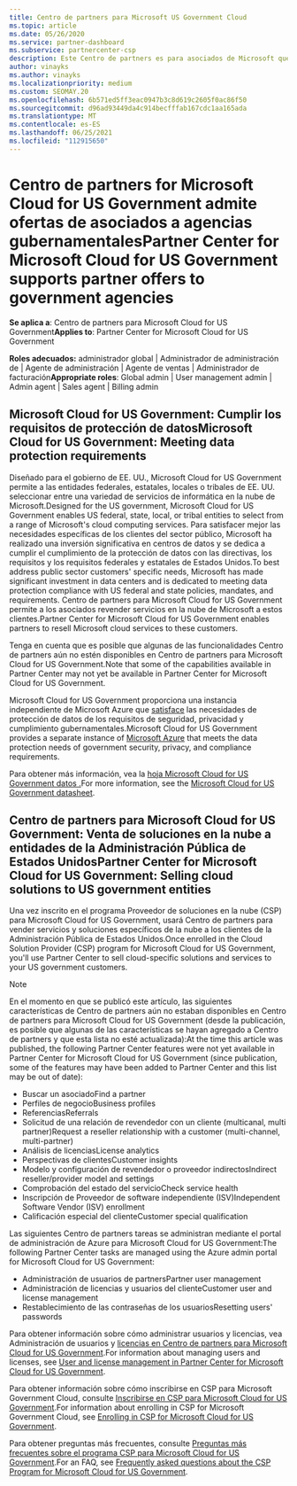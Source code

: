 ```yaml
---
title: Centro de partners para Microsoft US Government Cloud
ms.topic: article
ms.date: 05/26/2020
ms.service: partner-dashboard
ms.subservice: partnercenter-csp
description: Este Centro de partners es para asociados de Microsoft que ofrecen soluciones en la nube de Microsoft a los clientes que trabajan con agencias gubernamentales en el Estados Unidos.
author: vinayks
ms.author: vinayks
ms.localizationpriority: medium
ms.custom: SEOMAY.20
ms.openlocfilehash: 6b571ed5ff3eac0947b3c8d619c2605f0ac86f50
ms.sourcegitcommit: d96ad93449da4c914becfffab167cdc1aa165ada
ms.translationtype: MT
ms.contentlocale: es-ES
ms.lasthandoff: 06/25/2021
ms.locfileid: "112915650"
---
```

# <a name="partner-center-for-microsoft-cloud-for-us-government-supports-partner-offers-to-government-agencies"></a><span data-ttu-id="f2394-103">Centro de partners for Microsoft Cloud for US Government admite ofertas de asociados a agencias gubernamentales</span><span class="sxs-lookup"><span data-stu-id="f2394-103">Partner Center for Microsoft Cloud for US Government supports partner offers to government agencies</span></span>

<span data-ttu-id="f2394-104">**Se aplica a**: Centro de partners para Microsoft Cloud for US Government</span><span class="sxs-lookup"><span data-stu-id="f2394-104">**Applies to**: Partner Center for Microsoft Cloud for US Government</span></span>

<span data-ttu-id="f2394-105">**Roles adecuados:** administrador global | Administrador de administración de | Agente de administración | Agente de ventas | Administrador de facturación</span><span class="sxs-lookup"><span data-stu-id="f2394-105">**Appropriate roles**: Global admin | User management admin | Admin agent | Sales agent | Billing admin</span></span>

## <a name="microsoft-cloud-for-us-government-meeting-data-protection-requirements"></a><span data-ttu-id="f2394-106">Microsoft Cloud for US Government: Cumplir los requisitos de protección de datos</span><span class="sxs-lookup"><span data-stu-id="f2394-106">Microsoft Cloud for US Government: Meeting data protection requirements</span></span>

<span data-ttu-id="f2394-107">Diseñado para el gobierno de EE. UU., Microsoft Cloud for US Government permite a las entidades federales, estatales, locales o tribales de EE. UU. seleccionar entre una variedad de servicios de informática en la nube de Microsoft.</span><span class="sxs-lookup"><span data-stu-id="f2394-107">Designed for the US government, Microsoft Cloud for US Government enables US federal, state, local, or tribal entities to select from a range of Microsoft's cloud computing services.</span></span> <span data-ttu-id="f2394-108">Para satisfacer mejor las necesidades específicas de los clientes del sector público, Microsoft ha realizado una inversión significativa en centros de datos y se dedica a cumplir el cumplimiento de la protección de datos con las directivas, los requisitos y los requisitos federales y estatales de Estados Unidos.</span><span class="sxs-lookup"><span data-stu-id="f2394-108">To best address public sector customers' specific needs, Microsoft has made significant investment in data centers and is dedicated to meeting data protection compliance with US federal and state policies, mandates, and requirements.</span></span> <span data-ttu-id="f2394-109">Centro de partners para Microsoft Cloud for US Government permite a los asociados revender servicios en la nube de Microsoft a estos clientes.</span><span class="sxs-lookup"><span data-stu-id="f2394-109">Partner Center for Microsoft Cloud for US Government enables partners to resell Microsoft cloud services to these customers.</span></span>

<span data-ttu-id="f2394-110">Tenga en cuenta que es posible que algunas de las funcionalidades Centro de partners aún no estén disponibles en Centro de partners para Microsoft Cloud for US Government.</span><span class="sxs-lookup"><span data-stu-id="f2394-110">Note that some of the capabilities available in Partner Center may not yet be available in Partner Center for Microsoft Cloud for US Government.</span></span>

<span data-ttu-id="f2394-111">Microsoft Cloud for US Government proporciona una instancia independiente de Microsoft Azure que [satisface](https://azure.microsoft.com/overview/clouds/government/) las necesidades de protección de datos de los requisitos de seguridad, privacidad y cumplimiento gubernamentales.</span><span class="sxs-lookup"><span data-stu-id="f2394-111">Microsoft Cloud for US Government provides a separate instance of [Microsoft Azure](https://azure.microsoft.com/overview/clouds/government/) that meets the data protection needs of government security, privacy, and compliance requirements.</span></span> 

<span data-ttu-id="f2394-112">Para obtener más información, vea la [hoja Microsoft Cloud for US Government datos .](https://download.microsoft.com/download/C/9/C/C9CA3002-DFC4-4ADA-841F-DF42AEC042FB/Microsoft_Azure_Government_Datasheet_EN_US.PDF)</span><span class="sxs-lookup"><span data-stu-id="f2394-112">For more information, see the [Microsoft Cloud for US Government datasheet](https://download.microsoft.com/download/C/9/C/C9CA3002-DFC4-4ADA-841F-DF42AEC042FB/Microsoft_Azure_Government_Datasheet_EN_US.PDF).</span></span>

## <a name="partner-center-for-microsoft-cloud-for-us-government-selling-cloud-solutions-to-us-government-entities"></a><span data-ttu-id="f2394-113">Centro de partners para Microsoft Cloud for US Government: Venta de soluciones en la nube a entidades de la Administración Pública de Estados Unidos</span><span class="sxs-lookup"><span data-stu-id="f2394-113">Partner Center for Microsoft Cloud for US Government: Selling cloud solutions to US government entities</span></span>

<span data-ttu-id="f2394-114">Una vez inscrito en el programa Proveedor de soluciones en la nube (CSP) para Microsoft Cloud for US Government, usará Centro de partners para vender servicios y soluciones específicos de la nube a los clientes de la Administración Pública de Estados Unidos.</span><span class="sxs-lookup"><span data-stu-id="f2394-114">Once enrolled in the Cloud Solution Provider (CSP) program for Microsoft Cloud for US Government, you'll use Partner Center to sell cloud-specific solutions and services to your US government customers.</span></span> 

> [!NOTE]  
> <span data-ttu-id="f2394-115">En el momento en que se publicó este artículo, las siguientes características de Centro de partners aún no estaban disponibles en Centro de partners para Microsoft Cloud for US Government (desde la publicación, es posible que algunas de las características se hayan agregado a Centro de partners y que esta lista no esté actualizada):</span><span class="sxs-lookup"><span data-stu-id="f2394-115">At the time this article was published, the following Partner Center features were not yet available in Partner Center for Microsoft Cloud for US Government (since publication, some of the features may have been added to Partner Center and this list may be out of date):</span></span>

- <span data-ttu-id="f2394-116">Buscar un asociado</span><span class="sxs-lookup"><span data-stu-id="f2394-116">Find a partner</span></span>
- <span data-ttu-id="f2394-117">Perfiles de negocio</span><span class="sxs-lookup"><span data-stu-id="f2394-117">Business profiles</span></span>
- <span data-ttu-id="f2394-118">Referencias</span><span class="sxs-lookup"><span data-stu-id="f2394-118">Referrals</span></span>
- <span data-ttu-id="f2394-119">Solicitud de una relación de revendedor con un cliente (multicanal, multi partner)</span><span class="sxs-lookup"><span data-stu-id="f2394-119">Request a reseller relationship with a customer (multi-channel, multi-partner)</span></span>
- <span data-ttu-id="f2394-120">Análisis de licencias</span><span class="sxs-lookup"><span data-stu-id="f2394-120">License analytics</span></span>
- <span data-ttu-id="f2394-121">Perspectivas de clientes</span><span class="sxs-lookup"><span data-stu-id="f2394-121">Customer insights</span></span>
- <span data-ttu-id="f2394-122">Modelo y configuración de revendedor o proveedor indirectos</span><span class="sxs-lookup"><span data-stu-id="f2394-122">Indirect reseller/provider model and settings</span></span>
- <span data-ttu-id="f2394-123">Comprobación del estado del servicio</span><span class="sxs-lookup"><span data-stu-id="f2394-123">Check service health</span></span>
- <span data-ttu-id="f2394-124">Inscripción de Proveedor de software independiente (ISV)</span><span class="sxs-lookup"><span data-stu-id="f2394-124">Independent Software Vendor (ISV) enrollment</span></span>
- <span data-ttu-id="f2394-125">Calificación especial del cliente</span><span class="sxs-lookup"><span data-stu-id="f2394-125">Customer special qualification</span></span>

<span data-ttu-id="f2394-126">Las siguientes Centro de partners tareas se administran mediante el portal de administración de Azure para Microsoft Cloud for US Government:</span><span class="sxs-lookup"><span data-stu-id="f2394-126">The following Partner Center tasks are managed using the Azure admin portal for Microsoft Cloud for US Government:</span></span> 

- <span data-ttu-id="f2394-127">Administración de usuarios de partners</span><span class="sxs-lookup"><span data-stu-id="f2394-127">Partner user management</span></span>
- <span data-ttu-id="f2394-128">Administración de licencias y usuarios del cliente</span><span class="sxs-lookup"><span data-stu-id="f2394-128">Customer user and license management</span></span>
- <span data-ttu-id="f2394-129">Restablecimiento de las contraseñas de los usuarios</span><span class="sxs-lookup"><span data-stu-id="f2394-129">Resetting users' passwords</span></span>

<span data-ttu-id="f2394-130">Para obtener información sobre cómo administrar usuarios y licencias, vea Administración de usuarios y [licencias en Centro de partners para Microsoft Cloud for US Government](user-management-in-partner-center-for-microsoft-us-govt-cloud.md).</span><span class="sxs-lookup"><span data-stu-id="f2394-130">For information about managing users and licenses, see [User and license management in Partner Center for Microsoft Cloud for US Government](user-management-in-partner-center-for-microsoft-us-govt-cloud.md).</span></span>

<span data-ttu-id="f2394-131">Para obtener información sobre cómo inscribirse en CSP para Microsoft Government Cloud, consulte [Inscribirse en CSP para Microsoft Cloud for US Government](enroll-in-csp-for-microsoft-us-govt-cloud.md).</span><span class="sxs-lookup"><span data-stu-id="f2394-131">For information about enrolling in CSP for Microsoft Government Cloud, see [Enrolling in CSP for Microsoft Cloud for US Government](enroll-in-csp-for-microsoft-us-govt-cloud.md).</span></span>

<span data-ttu-id="f2394-132">Para obtener preguntas más frecuentes, consulte [Preguntas más frecuentes sobre el programa CSP para Microsoft Cloud for US Government](faq-for-us-govt-cloud.yml).</span><span class="sxs-lookup"><span data-stu-id="f2394-132">For an FAQ, see [Frequently asked questions about the CSP Program for Microsoft Cloud for US Government](faq-for-us-govt-cloud.yml).</span></span>
